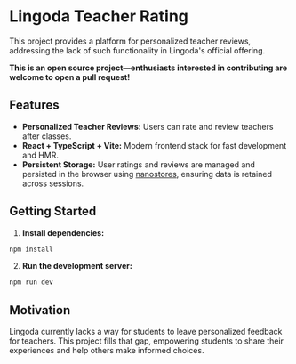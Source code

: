 # Lingoda Teacher Rating

This project provides a platform for personalized teacher reviews, addressing the lack of such functionality in Lingoda's official offering.

**This is an open source project—enthusiasts interested in contributing are welcome to open a pull request!**

## Features

- **Personalized Teacher Reviews:** Users can rate and review teachers after classes.
- **React + TypeScript + Vite:** Modern frontend stack for fast development and HMR.
- **Persistent Storage:** User ratings and reviews are managed and persisted in the browser using [nanostores](https://github.com/nanostores), ensuring data is retained across sessions.

## Getting Started

1. **Install dependencies:**

```bash
npm install
```

2. **Run the development server:**

```bash
npm run dev
```

## Motivation

Lingoda currently lacks a way for students to leave personalized feedback for teachers. This project fills that gap, empowering students to share their experiences and help others make informed choices.
